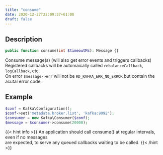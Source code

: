 ```yaml
---
title: "consume"
date: 2020-12-27T22:09:37+01:00
draft: false
---
```

## Description
```php
public function consume(int $timeoutMs): Message {}
```
Consume message(s) (will also get error events and triggers callbacks)  
Registered callbacks will be automaically called `rebalanceCallback`, `logCallback`, etc.  
On error `$message->err` will not be `RD_KAFKA_ERR_NO_ERROR` but contain the acutal error code.
## Example
```php
$conf = Kafka\Configuration();
$conf->set('metadata.broker.list', 'kafka:9092');
$consumer = new Kafka\Consumer($conf);
$message = $consumer->consume(20000);
```
{{< hint info >}}
An application should call consume() at regular intervals, even if no messages  
are expected, to serve any queued callbacks waiting to be called.
{{< /hint >}}